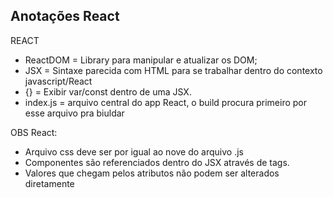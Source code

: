 ## Anotações React
REACT
- ReactDOM = Library para manipular e atualizar os DOM;
- JSX = Sintaxe parecida com HTML para se trabalhar dentro  do contexto javascript/React
- {} = Exibir var/const dentro de uma JSX.
- index.js = arquivo central do app React, o build procura primeiro por esse arquivo pra biuldar

OBS React: 
- Arquivo css deve ser por igual ao nove do arquivo .js    
- Componentes são referenciados dentro do JSX através de tags.
- Valores que chegam pelos atributos não podem ser alterados diretamente